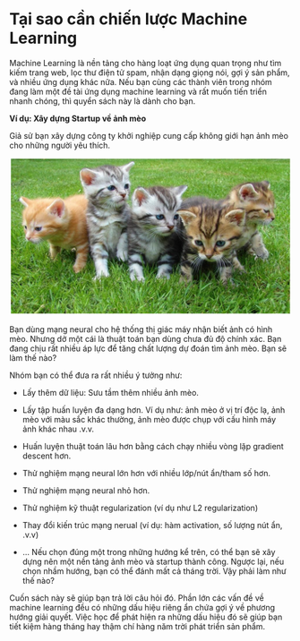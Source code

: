 # Tại sao cần chiến lược Machine Learning 

Machine Learning là nền tảng cho hàng loạt ứng dụng quan trọng như tìm kiếm trang web, lọc thư điện tử spam, nhận dạng giọng nói, gợi ý sản phẩm, và nhiều ứng dụng khác nữa. Nếu bạn cùng các thành viên trong nhóm đang làm một đề tài ứng dụng machine learning và rất muốn tiến triển nhanh chóng, thì quyển sách này là dành cho bạn.

 **Ví dụ: Xây dựng Startup về ảnh mèo** 

Giả sử bạn xây dựng công ty khởi nghiệp cung cấp không giới hạn ảnh mèo cho những người yêu thích. 

![img](../imgs/C01_01.png)

Bạn dùng mạng neural cho hệ thống thị giác máy nhận biết ảnh có hình mèo. Nhưng dở một cái là thuật toán bạn dùng chưa đủ độ chính xác. Bạn đang chịu rất nhiều áp lực để tăng chất lượng dự đoán tìm ảnh mèo. Bạn sẽ làm thế nào?

Nhóm bạn có thể đưa ra rất nhiều ý tưởng như:

* Lấy thêm dữ liệu: Sưu tầm thêm nhiều ảnh mèo.

* Lấy tập huấn luyện đa dạng hơn. Ví dụ như: ảnh mèo ở vị trí độc lạ, ảnh mèo với màu sắc khác thường, ảnh mèo được chụp với cấu hình máy ảnh khác nhau .v.v.

* Huấn luyện thuật toán lâu hơn bằng cách chạy nhiều vòng lặp gradient descent hơn.

* Thử nghiệm mạng neural lớn hơn với nhiều lớp/nút ẩn/tham số hơn.

* Thử nghiệm mạng neural nhỏ hơn.

* Thử nghiệm kỹ thuật regularization (ví dụ như L2 regularization)

* Thay đổi kiến trúc mạng nerual (ví dụ: hàm activation, số lượng nút ẩn, .v.v)
* ...
Nếu chọn đúng một trong những hướng kể trên, có thể bạn sẽ xây dựng nên một nền tảng ảnh mèo và startup thành công. Ngược lại, nếu chọn nhầm hướng, bạn có thể đánh mất cả tháng trời. Vậy phải làm như thế nào? 

Cuốn sách này sẽ giúp bạn trả lời câu hỏi đó. Phần lớn các vấn đề về machine learning đều có những dấu hiệu riêng ẩn chứa gợi ý về phương hướng giải quyết. Việc học để phát hiện ra những dấu hiệu đó sẽ giúp bạn tiết kiệm hàng tháng hay thậm chí hàng năm trời phát triển sản phẩm. 




